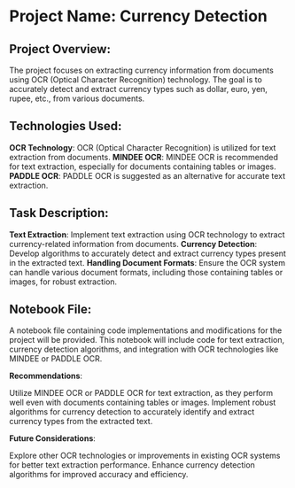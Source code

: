 # Project Name: Currency Detection
##  Project Overview:

The project focuses on extracting currency information from documents using OCR (Optical Character Recognition) technology. The goal is to accurately detect and extract currency types such as dollar, euro, yen, rupee, etc., from various documents.

## Technologies Used:

**OCR Technology**: OCR (Optical Character Recognition) is utilized for text extraction from documents.
**MINDEE OCR**: MINDEE OCR is recommended for text extraction, especially for documents containing tables or images.
**PADDLE OCR**: PADDLE OCR is suggested as an alternative for accurate text extraction.

## Task Description:

**Text Extraction**: Implement text extraction using OCR technology to extract currency-related information from documents.
**Currency Detection**: Develop algorithms to accurately detect and extract currency types present in the extracted text.
**Handling Document Formats**: Ensure the OCR system can handle various document formats, including those containing tables or images, for robust extraction.

## Notebook File:

A notebook file containing code implementations and modifications for the project will be provided. This notebook will include code for text extraction, currency detection algorithms, and integration with OCR technologies like MINDEE or PADDLE OCR.

**Recommendations**:

Utilize MINDEE OCR or PADDLE OCR for text extraction, as they perform well even with documents containing tables or images.
Implement robust algorithms for currency detection to accurately identify and extract currency types from the extracted text.

**Future Considerations**:

Explore other OCR technologies or improvements in existing OCR systems for better text extraction performance.
Enhance currency detection algorithms for improved accuracy and efficiency.

